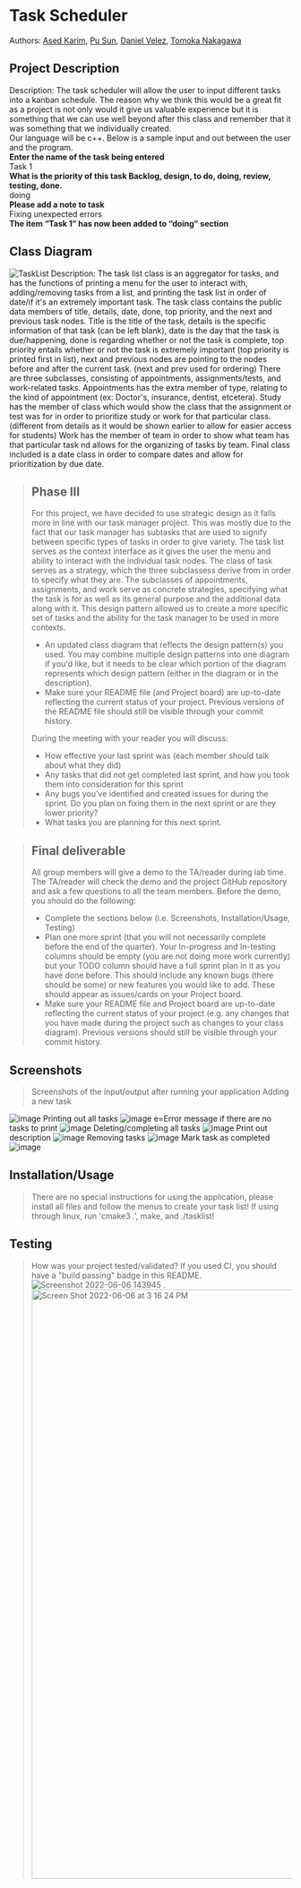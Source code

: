 
# Task Scheduler

  Authors: [Ased Karim](https://github.com/AsedK), [Pu Sun](https://github.com/MtdMikuru1096), [Daniel Velez](https://github.com/urfavoriteduckboi), [Tomoka Nakagawa](https://github.com/tnaka032)
 
## Project Description
Description: The task scheduler will allow the user to input different tasks into a kanban schedule. The reason why we think this would be a great fit as a project is not only would it give us valuable experience but it is something that we can use well beyond after this class and remember that it was   something that we individually created.\
 Our language will be c++. Below is a sample input and out between the user and the program.\
 **Enter the name of the task being entered**\
 Task 1\
 **What is the priority of this task Backlog, design, to do, doing, review, testing, done.**\
 doing\
 **Please add a note to task**\
 Fixing unexpected errors \
 **The item “Task 1” has now been added to “doing” section**


## Class Diagram
 ![TaskList](https://user-images.githubusercontent.com/59095877/172479984-bfb7023a-5326-4d0e-8929-1e99d57e7043.jpeg)
 Description: The task list class is an aggregator for tasks, and has the functions of printing a menu for the user to interact with, adding/removing tasks from a  list, and printing the task list in order of date/if it's an extremely important task. The task class contains the public data members of title, details, date, done, top priority, and the next and previous task nodes. Title is the title of the task, details is the specific information of that task (can be left blank), date is the day that the task is due/happening, done is regarding whether or not the task is complete, top priority entails whether or not the task is extremely important (top priority is printed first in list), next and previous nodes are pointing to the nodes before and after the current task. (next and prev used for ordering) There are three subclasses, consisting of appointments, assignments/tests, and work-related tasks. Appointments has the extra member of type, relating to the kind of appointment (ex: Doctor's, insurance, dentist, etcetera). Study has the member of class which would show the class that the assignment or test was for in order to prioritize study or work for that particular class. (different from details as it would be shown earlier to allow for easier access for students) Work has the member of team in order to show what team has that particular task nd allows for the organizing of tasks by team. Final class included is a date class in order to compare dates and allow for prioritization by due date.
 >  
 > ## Phase III
 > For this project, we have decided to use strategic design as it falls more in line with our task manager project. This was mostly due to the fact that our task manager has subtasks that are used to signify between specific types of tasks in order to give variety. The task list serves as the context interface as it gives the user the menu and ability to interact with the individual task nodes. The class of task serves as a strategy, which the three subclassess derive from in order to specify what they are. The subclasses of appointments, assignments, and work serve as concrete strategies, specifying what the task is for as well as its general purpose and the additional data along with it. This design pattern allowed us to create a more specific set of tasks and the ability for the task manager to be used in more contexts.
 >   * An updated class diagram that reflects the design pattern(s) you used. You may combine multiple design patterns into one diagram if you'd like, but it needs to be clear which portion of the diagram represents which design pattern (either in the diagram or in the description).
 >   * Make sure your README file (and Project board) are up-to-date reflecting the current status of your project. Previous versions of the README file should still be visible through your commit history.
> 
> During the meeting with your reader you will discuss: 
 > * How effective your last sprint was (each member should talk about what they did)
 > * Any tasks that did not get completed last sprint, and how you took them into consideration for this sprint
 > * Any bugs you've identified and created issues for during the sprint. Do you plan on fixing them in the next sprint or are they lower priority?
 > * What tasks you are planning for this next sprint.

 
 > ## Final deliverable
 > All group members will give a demo to the TA/reader during lab time. The TA/reader will check the demo and the project GitHub repository and ask a few questions to all the team members. 
 > Before the demo, you should do the following:
 > * Complete the sections below (i.e. Screenshots, Installation/Usage, Testing)
 > * Plan one more sprint (that you will not necessarily complete before the end of the quarter). Your In-progress and In-testing columns should be empty (you are not doing more work currently) but your TODO column should have a full sprint plan in it as you have done before. This should include any known bugs (there should be some) or new features you would like to add. These should appear as issues/cards on your Project board.
 > * Make sure your README file and Project board are up-to-date reflecting the current status of your project (e.g. any changes that you have made during the project such as changes to your class diagram). Previous versions should still be visible through your commit history. 
 
 ## Screenshots
 > Screenshots of the input/output after running your application
 Adding a new task

![image](https://user-images.githubusercontent.com/99304188/172476135-7bd0e89d-213a-49d7-b00b-9bb2018f9d8a.png)
Printing out all tasks 
![image](https://user-images.githubusercontent.com/99304188/172476274-bde533c4-ce71-4905-8208-6dad0f057944.png)
e=Error message if there are no tasks to print 
![image](https://user-images.githubusercontent.com/99304188/172476401-f60e9fe4-7b50-452d-9dc4-0841d637c6f6.png)
Deleting/completing all tasks
![image](https://user-images.githubusercontent.com/99304188/172476479-d9c2f67f-26ec-4ef7-9a0a-1c051456d892.png)
Print out description 
![image](https://user-images.githubusercontent.com/99304188/172476566-202b9235-11cd-4e19-92cb-26845b003c0f.png)
Removing tasks
![image](https://user-images.githubusercontent.com/99304188/172476647-11638cff-1491-4709-84c3-3ea972550ed6.png)
Mark task as completed 
![image](https://user-images.githubusercontent.com/99304188/172476693-1f341d30-71b0-4fb5-bfc0-1ae1ee3f63bf.png)

 ## Installation/Usage
 > There are no special instructions for using the application, please install all files and follow the menus to create your task list! If using through linux, run 'cmake3 .', make, and ./tasklist!
 ## Testing
 > How was your project tested/validated? If you used CI, you should have a "build passing" badge in this README.
 >  ![Screenshot 2022-06-06 143945](https://user-images.githubusercontent.com/102633438/172253818-3cdbc1e5-25ea-4f4c-9ddb-d056d3cd1b31.png)
 >. <img width="1052" alt="Screen Shot 2022-06-06 at 3 16 24 PM" src="https://user-images.githubusercontent.com/101161452/172258336-f27310f6-0203-4eff-b3a1-87647287d910.png">
